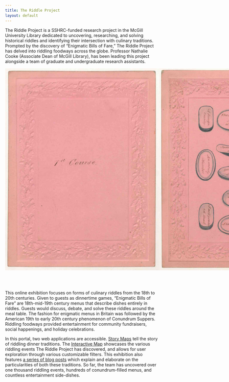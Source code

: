 ```yaml
---
title: The Riddle Project
layout: default
---
```


The Riddle Project is a SSHRC-funded research project in the McGill University Library dedicated to uncovering, researching, and solving historical riddles and identifying their intersection with culinary traditions. Prompted by the discovery of “Enigmatic Bills of Fare,” The Riddle Project has delved into riddling foodways across the globe. Professor Nathalie Cooke (Associate Dean of McGill Library), has been leading this project alongside a team of graduate and undergraduate research assistants. 

<div style='width: 100%; margin: 0 auto;'>
	<div style='display: flex; justify-content: space-around; padding-bottom: 10%;'>
		<img class='photo' src="/assets/images/1.jpg">
		<img class='photo' src="/assets/images/2.jpg">
	</div>
</div>
 
This online exhibition focuses on forms of culinary riddles from the 18th to 20th centuries. Given to guests as dinnertime games, “Enigmatic Bills of Fare” are 18th-mid-19th century menus that describe dishes entirely in riddles. Guests would discuss, debate, and solve these riddles around the meal table. The fashion for enigmatic menus in Britain was followed by the American 19th to early 20th century phenomenon of Conundrum Suppers. Riddling foodways provided entertainment for community fundraisers, social happenings, and holiday celebrations.

In this portal, two web applications are accessible. [Story Maps](exhibition) tell the story of riddling dinner traditions. The [Interactive Map](exhibition) showcases the various riddling events The Riddle Project has discovered, and allows for user exploration through various customizable filters. This exhibition also features [a series of blog posts](blog) which explain and elaborate on the particularities of both these traditions. So far, the team has uncovered over one thousand riddling events, hundreds of conundrum-filled menus, and countless entertainment side-dishes.  

